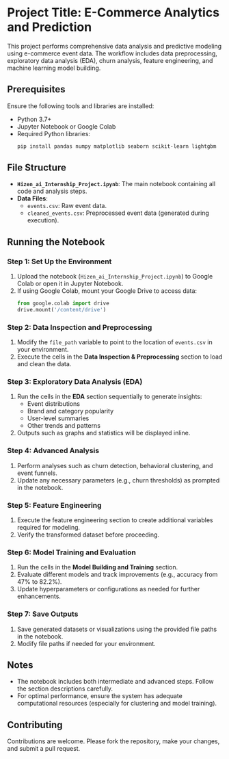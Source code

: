 # Project Title: E-Commerce Analytics and Prediction

This project performs comprehensive data analysis and predictive modeling using e-commerce event data. The workflow includes data preprocessing, exploratory data analysis (EDA), churn analysis, feature engineering, and machine learning model building.

## Prerequisites

Ensure the following tools and libraries are installed:

- Python 3.7+
- Jupyter Notebook or Google Colab
- Required Python libraries:
  ```bash
  pip install pandas numpy matplotlib seaborn scikit-learn lightgbm
  ```

## File Structure

- **`Hizen_ai_Internship_Project.ipynb`**: The main notebook containing all code and analysis steps.
- **Data Files**: 
  - `events.csv`: Raw event data.
  - `cleaned_events.csv`: Preprocessed event data (generated during execution).

## Running the Notebook

### Step 1: Set Up the Environment

1. Upload the notebook (`Hizen_ai_Internship_Project.ipynb`) to Google Colab or open it in Jupyter Notebook.
2. If using Google Colab, mount your Google Drive to access data:
   ```python
   from google.colab import drive
   drive.mount('/content/drive')
   ```

### Step 2: Data Inspection and Preprocessing

1. Modify the `file_path` variable to point to the location of `events.csv` in your environment.
2. Execute the cells in the **Data Inspection & Preprocessing** section to load and clean the data.

### Step 3: Exploratory Data Analysis (EDA)

1. Run the cells in the **EDA** section sequentially to generate insights:
   - Event distributions
   - Brand and category popularity
   - User-level summaries
   - Other trends and patterns
2. Outputs such as graphs and statistics will be displayed inline.

### Step 4: Advanced Analysis

1. Perform analyses such as churn detection, behavioral clustering, and event funnels.
2. Update any necessary parameters (e.g., churn thresholds) as prompted in the notebook.

### Step 5: Feature Engineering

1. Execute the feature engineering section to create additional variables required for modeling.
2. Verify the transformed dataset before proceeding.

### Step 6: Model Training and Evaluation

1. Run the cells in the **Model Building and Training** section.
2. Evaluate different models and track improvements (e.g., accuracy from 47% to 82.2%).
3. Update hyperparameters or configurations as needed for further enhancements.

### Step 7: Save Outputs

1. Save generated datasets or visualizations using the provided file paths in the notebook.
2. Modify file paths if needed for your environment.

## Notes

- The notebook includes both intermediate and advanced steps. Follow the section descriptions carefully.
- For optimal performance, ensure the system has adequate computational resources (especially for clustering and model training).

## Contributing

Contributions are welcome. Please fork the repository, make your changes, and submit a pull request.
